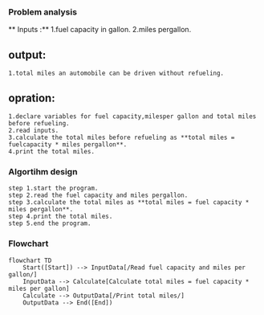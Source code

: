 ### Problem analysis

   ** Inputs :**
    1.fuel capacity in gallon.
    2.miles pergallon.

   ## output:
    1.total miles an automobile can be driven without refueling.

   ## opration:
    1.declare variables for fuel capacity,milesper gallon and total miles before refueling.
    2.read inputs.
    3.calculate the total miles before refueling as **total miles = fuelcapacity * miles pergallon**.
    4.print the total miles.
### Algortihm design
    step 1.start the program.
    step 2.read the fuel capacity and miles pergallon.
    step 3.calculate the total miles as **total miles = fuel capacity * miles pergallon**.
    step 4.print the total miles.
    step 5.end the program.

### Flowchart

```mermaid
flowchart TD
    Start([Start]) --> InputData[/Read fuel capacity and miles per gallon/] 
    InputData --> Calculate[Calculate total miles = fuel capacity * miles per gallon]
    Calculate --> OutputData[/Print total miles/]
    OutputData --> End([End])
